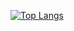 [![Top Langs](https://github-readme-stats.vercel.app/api/top-langs/?username=jsbruglie&layout=compact)](https://github.com/jsbruglie?tab=repositories)
